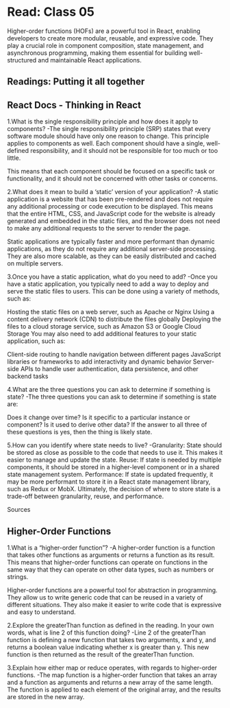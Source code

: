 # Read: Class 05

Higher-order functions (HOFs) are a powerful tool in React, enabling developers to create more modular, reusable, and expressive code. They play a crucial role in component composition, state management, and asynchronous programming, making them essential for building well-structured and maintainable React applications.

## Readings: Putting it all together

## React Docs - Thinking in React

1.What is the single responsibility principle and how does it apply to components?
-The single responsibility principle (SRP) states that every software module should have only one reason to change. This principle applies to components as well. Each component should have a single, well-defined responsibility, and it should not be responsible for too much or too little.

This means that each component should be focused on a specific task or functionality, and it should not be concerned with other tasks or concerns. 


2.What does it mean to build a ‘static’ version of your application?
-A static application is a website that has been pre-rendered and does not require any additional processing or code execution to be displayed. This means that the entire HTML, CSS, and JavaScript code for the website is already generated and embedded in the static files, and the browser does not need to make any additional requests to the server to render the page.

Static applications are typically faster and more performant than dynamic applications, as they do not require any additional server-side processing. They are also more scalable, as they can be easily distributed and cached on multiple servers.

3.Once you have a static application, what do you need to add?
-Once you have a static application, you typically need to add a way to deploy and serve the static files to users. This can be done using a variety of methods, such as:

Hosting the static files on a web server, such as Apache or Nginx
Using a content delivery network (CDN) to distribute the files globally
Deploying the files to a cloud storage service, such as Amazon S3 or Google Cloud Storage
You may also need to add additional features to your static application, such as:

Client-side routing to handle navigation between different pages
JavaScript libraries or frameworks to add interactivity and dynamic behavior
Server-side APIs to handle user authentication, data persistence, and other backend tasks



4.What are the three questions you can ask to determine if something is state?
-The three questions you can ask to determine if something is state are:

Does it change over time?
Is it specific to a particular instance or component?
Is it used to derive other data?
If the answer to all three of these questions is yes, then the thing is likely state.


5.How can you identify where state needs to live?
-Granularity: State should be stored as close as possible to the code that needs to use it. This makes it easier to manage and update the state.
Reuse: If state is needed by multiple components, it should be stored in a higher-level component or in a shared state management system.
Performance: If state is updated frequently, it may be more performant to store it in a React state management library, such as Redux or MobX.
Ultimately, the decision of where to store state is a trade-off between granularity, reuse, and performance.

Sources



## Higher-Order Functions

1.What is a “higher-order function”?
-A higher-order function is a function that takes other functions as arguments or returns a function as its result. This means that higher-order functions can operate on functions in the same way that they can operate on other data types, such as numbers or strings.

Higher-order functions are a powerful tool for abstraction in programming. They allow us to write generic code that can be reused in a variety of different situations. They also make it easier to write code that is expressive and easy to understand.



2.Explore the greaterThan function as defined in the reading. In your own words, what is line 2 of this function doing?
-Line 2 of the greaterThan function is defining a new function that takes two arguments, x and y, and returns a boolean value indicating whether x is greater than y. This new function is then returned as the result of the greaterThan function.





3.Explain how either map or reduce operates, with regards to higher-order functions.
-The map function is a higher-order function that takes an array and a function as arguments and returns a new array of the same length. The function is applied to each element of the original array, and the results are stored in the new array.